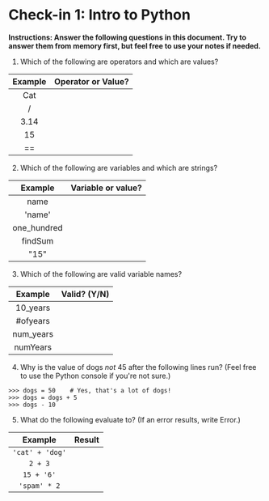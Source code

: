 # Check-in 1: Intro to Python
**Instructions: Answer the following questions in this document.  Try to answer them from memory first, but feel free to use your notes if needed.**

1. Which of the following are operators and which are values?

| Example | Operator or Value? |
| :---: | :---: |
| Cat |   |
| / |   |
| 3.14 |   |
| 15 |   |
| == |   |

2. Which of the following are variables and which are strings?

| Example |	Variable or value? |
| :---: | :---: |
| name |   |
| 'name' |   |
| one_hundred |   |
| findSum |   |
| "15" |   |

3. Which of the following are valid variable names?

| Example |	Valid? (Y/N) |
| :---: | :---: |
| 10_years |   |
| #ofyears |   |
| num_years |   |
| numYears |   |

4. Why is the value of dogs *not* 45 after the following lines run? (Feel free to use the Python console if you're not sure.)
```
>>> dogs = 50    # Yes, that's a lot of dogs!
>>> dogs = dogs + 5
>>> dogs - 10
```
5. What do the following evaluate to? (If an error results, write Error.)

| Example |	Result |
| :---: | :------: |
| ``` 'cat' + 'dog' ``` |        |
| ``` 2 + 3 ``` |     |
| ``` 15 + '6' ```|     |
| ``` 'spam' * 2 ``` |    |
